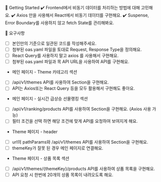 🚀 Getting Started
✔️ Frontend에서 비동기 데이터를 처리하는 방법에 대해 고민해요.
✔️ Axios 만을 사용해서 React에서 비동기 데이터를 구현해요.
✔️ Suspense, Error Boundary를 사용하지 않고 fetch State를 관리해봐요.

📝 요구사항
- [ ] 본인만의 기준으로 일관된 코드를 작성해주세요.
- [ ] 첨부된 oas.yaml 파일을 토대로 Request, Response Type을 정의해요.
- [ ] React Query를 사용하지 말고 axios 를 사용해서 구현해요.
- [ ] 첨부된 oas.yaml 파일과 목 API URL을 사용하여 API를 구현해요.
- 메인 페이지 - Theme 카테고리 섹션
- [ ] /api/v1/themes API를 사용하여 Section을 구현해요.
- [ ] API는 Axios또는 React Query 등을 모두 활용해서 구현해도 좋아요.
- 메인 페이지 - 실시간 급상승 선물랭킹 섹션
- [ ] /api/v1/ranking/products API를 사용하여 Section을 구현해요. (Axios 사용 가능)
- [ ] 필터 조건을 선택 하면 해당 조건에 맞게 API를 요청하여 보여지게 해요.
- Theme 페이지 - header
- [ ] url의 pathParams와 /api/v1/themes API를 사용하여 Section을 구현해요.
- [ ] themeKey가 잘못 된 경우 메인 페이지로 연결해요.
- Theme 페이지 - 상품 목록 섹션
- [ ] /api/v1/themes/{themeKey}/products API를 사용하여 상품 목록을 구현해요.
- [ ] API 요청 시 한번에 20개의 상품 목록이 내려오도록 해요.
